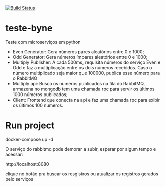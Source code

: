 [![Build Status](https://travis-ci.org/vitimm144/teste-byne.svg?branch=main)](https://travis-ci.org/vitimm144/teste-byne)
# teste-byne
Teste com microserviços em python
- Even Generator: Gera números pares aleatórios entre 0 e 1000;
- Odd Generator: Gera números ímpares aleatórios entre 0 e 1000;
- Multiply Publisher: A cada 500ms, requisita números do serviço Even e Odd e faz a multiplicação entre os dois números recebidos. Caso o número multiplicado seja maior que 100000, publica esse número para o RabbitMQ
- Multiply api: Busca os numeros publicados na fila do RabbitMQ, armazena no mongodb tem uma chamada rpc para servir os últimos 1000 números publicados;
- Client: Frontend que conecta na api e faz uma chamada rpc para exibir os últimos 100 numeros. 

# Run project

docker-compose up -d

O serviço do rabbitmq pode demorar a subir, esperar por algum tempo e acessar:

http://localhost:8080

clique no botão pra buscar os resgistros ou atualizar os registros gerados pelo serviços

